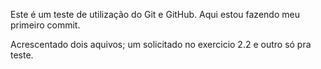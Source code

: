 Este é um teste de utilização do Git e GitHub.
Aqui estou fazendo meu primeiro commit.

Acrescentado dois aquivos;
um solicitado no exercicio 2.2 e outro só pra teste. 
